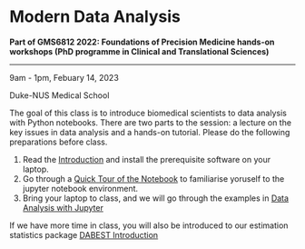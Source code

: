 Modern Data Analysis
================

<!-- WARNING: THIS FILE WAS AUTOGENERATED! DO NOT EDIT! -->

**Part of GMS6812 2022: Foundations of Precision Medicine hands-on
workshops (PhD programme in Clinical and Translational Sciences)**

------------------------------------------------------------------------

9am - 1pm, Febuary 14, 2023

Duke-NUS Medical School

The goal of this class is to introduce biomedical scientists to data
analysis with Python notebooks. There are two parts to the session: a
lecture on the key issues in data analysis and a hands-on tutorial.
Please do the following preparations before class.

1.  Read the
    [Introduction](https://github.com/sangyu/moda/blob/main/nbs/01_Introduction.ipynb)
    and install the prerequisite software on your laptop.
2.  Go through a [Quick Tour of the
    Notebook](https://github.com/sangyu/moda/blob/main/nbs/02_Quick_tour_of_the_Notebook.ipynb)
    to familiarise yoruself to the jupyter notebook environment.
3.  Bring your laptop to class, and we will go through the examples in
    [Data Analysis with
    Jupyter](http://localhost:8890/notebooks/nbs/03_Data_Analysis_with_Jupyter.ipynb)

If we have more time in class, you will also be introduced to our
estimation statistics package [DABEST
Introduction](https://github.com/sangyu/moda/blob/main/nbs/04_Dabest_introduction.ipynb)
